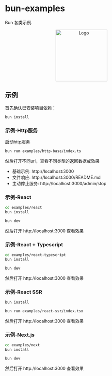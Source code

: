 # bun-examples

Bun 各类示例.

<p align="center">
  <a href="https://bun.sh"><img src="https://user-images.githubusercontent.com/709451/182802334-d9c42afe-f35d-4a7b-86ea-9985f73f20c3.png" alt="Logo" height=170></a>
</p>

## 示例

首先确认已安装项目依赖：

```sh
bun install
```

### 示例-Http服务

启动http服务

```sh
bun run examples/http-base/index.ts
```

然后打开不同url，查看不同类型的返回数据或效果

- 基础示例: http://localhost:3000
- 文件响应: http://localhost:3000/README.md
- 主动停止服务: http://localhost:3000/admin/stop

### 示例-React

```sh
cd examples/react
bun install

bun dev
```

然后打开 http://localhost:3000 查看效果

### 示例-React + Typescript

```sh
cd examples/react-typescript
bun install

bun dev
```

然后打开 http://localhost:3000 查看效果

### 示例-React SSR

```sh
bun install

bun run examples/react-ssr/index.tsx
``` 

然后打开 http://localhost:3000 查看效果

### 示例-Next.js

```sh
cd examples/next
bun install

bun dev
```

然后打开 http://localhost:3000 查看效果
